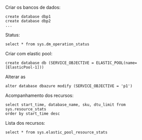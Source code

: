 Criar os bancos de dados:

    create database dbp1
    create database dbp2
    ...

Status:

    select * from sys.dm_operation_status
    
Criar com elastic pool:

    create database db (SERVICE_OBJECTIVE = ELASTIC_POOL(name=[ElasticPool-1]))

Alterar as

    alter database dbazure modify (SERVICE_OBJECTIVE = 'p1')
    
Acompanhamento dos recursos:

    select start_time, database_name, sku, dtu_limit from sys.resource_stats
    order by start_time desc

Lista dos recursos:

    select * from sys.elastic_pool_resource_stats